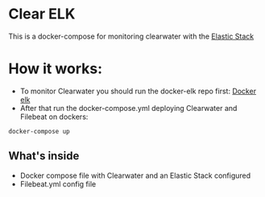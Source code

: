 # Clear ELK

This is a docker-compose for monitoring clearwater with the [Elastic Stack](https://www.elastic.co/products/)

# How it works:

* To monitor Clearwater you should run the docker-elk repo first: [Docker elk](https://github.com/cherrared/Docker-elk)
* After that run the docker-compose.yml deploying Clearwater and Filebeat on dockers:


```
docker-compose up
```


## What's inside

- Docker compose file with Clearwater and an Elastic Stack configured 
- Filebeat.yml config file



